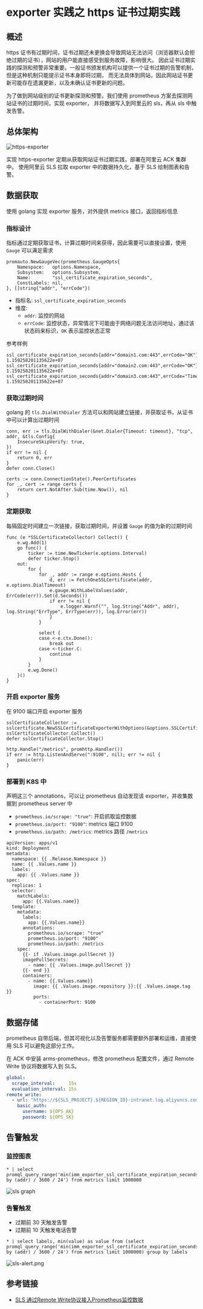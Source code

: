 # exporter 实践之 https 证书过期实践

## 概述

https 证书有过期时间，证书过期还未更换会导致网站无法访问（浏览器默认会拒绝过期的证书），网站的用户能直接感受到服务故障，影响很大。
因此证书过期实践的探测和预警非常重要。一般证书颁发机构可以提供一个证书过期的告警机制，但是这种机制只能提示证书本身即将过期，
而无法具体到网站，因此网站证书更新可能存在遗漏更新，以及未确认证书更新的问题。

为了做到网站级别的证书更新探测和预警。我们使用 prometheus 方案去探测网站证书的过期时间，实现 exporter，
并将数据写入到阿里云的 sls，再从 sls 中触发告警。

## 总体架构

![https-exporter](image/https-exporter.png)

实现 https-exporter 定期从获取网站证书过期实践，部署在阿里云 ACK 集群中。
使用阿里云 SLS 拉取 exporter 中的数据持久化，基于 SLS 绘制图表和告警。

## 数据获取

使用 golang 实现 exporter 服务，对外提供 metrics 接口，返回指标信息

### 指标设计

指标通过定期获取证书，计算过期时间来获得，因此需要可以直接设置，使用 `Gauge` 可以满足需求

```golang
promauto.NewGaugeVec(prometheus.GaugeOpts{
    Namespace:   options.Namespace,
    Subsystem:   options.Subsystem,
    Name:        "ssl_certificate_expiration_seconds",
    ConstLabels: nil,
}, []string{"addr", "errCode"})
```

- 指标名: `ssl_certificate_expiration_seconds`
- 维度:
    - `addr`: 监控的网站
    - `errCode`: 监控状态，异常情况下可能由于网络问题无法访问地址，通过该状态码来标识，`OK` 表示监控状态正常

参考样例

```prometheus
ssl_certificate_expiration_seconds{addr="domain1.com:443",errCode="OK"} 1.159258201135622e+07
ssl_certificate_expiration_seconds{addr="domain2.com:443",errCode="OK"} 1.159258201135622e+07
ssl_certificate_expiration_seconds{addr="domain3.com:443",errCode="Timeout"} 1.159258201135622e+07
```

### 获取过期时间

golang 的 `tls.DialWithDialer` 方法可以和网站建立链接，并获取证书，从证书中可以计算出过期时间

```golang
conn, err := tls.DialWithDialer(&net.Dialer{Timeout: timeout}, "tcp", addr, &tls.Config{
    InsecureSkipVerify: true,
})
if err != nil {
    return 0, err
}
defer conn.Close()

certs := conn.ConnectionState().PeerCertificates
for _, cert := range certs {
    return cert.NotAfter.Sub(time.Now()), nil
}
```

### 定期获取

每隔固定时间建立一次链接，获取过期时间，并设置 `Gauge` 的值为新的过期时间

```golang
func (e *SSLCertificateCollector) Collect() {
	e.wg.Add(1)
	go func() {
		ticker := time.NewTicker(e.options.Interval)
		defer ticker.Stop()
	out:
		for {
			for _, addr := range e.options.Hosts {
				d, err := FetchOneSSLCertificate(addr, e.options.DialTimeout)
				e.gauge.WithLabelValues(addr, ErrCode(err)).Set(d.Seconds())
				if err != nil {
					e.logger.Warnf("", log.String("Addr", addr), log.String("ErrType", ErrType(err)), log.Error(err))
				}
			}

			select {
			case <-e.ctx.Done():
				break out
			case <-ticker.C:
				continue
			}
		}
		e.wg.Done()
	}()
}
```

### 开启 exporter 服务

在 9100 端口开启 exporter 服务

```golang
sslCertificateCollector := sslcertificate.NewSSLCertificateExporterWithOptions(&options.SSLCertificate)
sslCertificateCollector.Collect()
defer sslCertificateCollector.Stop()

http.Handle("/metrics", promhttp.Handler())
if err := http.ListenAndServe(":9100", nil); err != nil {
    panic(err)
}
```

### 部署到 K8S 中

声明这三个 annotations，可以让 prometheus 自动发现该 exporter，并收集数据到 prometheus server 中

- `prometheus.io/scrape: "true"`: 开启抓取监控数据
- `prometheus.io/port: "9100"`: metrics 端口 9100
- `prometheus.io/path: /metrics`: metrics 路径 `/metrics`

```shell
apiVersion: apps/v1
kind: Deployment
metadata:
  namespace: {{ .Release.Namespace }}
  name: {{ .Values.name }}
  labels:
    app: {{ .Values.name }}
spec:
  replicas: 1
  selector:
    matchLabels:
      app: {{.Values.name}}
  template:
    metadata:
      labels:
        app: {{.Values.name}}
      annotations:
        prometheus.io/scrape: "true"
        prometheus.io/port: "9100"
        prometheus.io/path: /metrics
    spec:
      {{- if .Values.image.pullSecret }}
      imagePullSecrets:
        - name: {{ .Values.image.pullSecret }}
      {{- end }}
      containers:
        - name: {{.Values.name}}
          image: {{ .Values.image.repository }}:{{ .Values.image.tag }}
          ports:
            - containerPort: 9100
```

## 数据存储

prometheus 自带后端，但其可视化以及告警服务都需要额外部署和运维，直接使用 SLS 可以避免这部分工作。

在 ACK 中安装 arms-prometheus，修改 prometheus 配置文件，通过 Remote Write 协议将数据写入到 SLS。

```yaml
global:
  scrape_interval:     15s
  evaluation_interval: 15s
remote_write:
  - url: "https://${SLS_PROJECT}.${REGION_ID}-intranet.log.aliyuncs.com/prometheus/${SLS_PROJECT}/${SLS_LOGSTORE}/api/v1/write"
    basic_auth:
      username: ${OPS_AK}
      password: ${OPS_SK}
```

## 告警触发

### 监控图表

```shell
* | select promql_query_range('min(imm_exporter_ssl_certificate_expiration_seconds{errCode="OK"}) by (addr) / 3600 / 24') from metrics limit 1000000
```

![sls graph](image/https-exporter-sls-graph.png)

### 告警触发

- 过期前 30 天触发告警
- 过期前 10 天触发电话告警

```shell
* | select labels, min(value) as value from (select promql_query_range('min(imm_exporter_ssl_certificate_expiration_seconds{errCode="OK"}) by (addr) / 3600 / 24') from metrics limit 1000000) group by labels
```

![sls-alert.png](image/https-exporter-sls-alert.png)

## 参考链接

- [SLS 通过Remote Write协议接入Prometheus监控数据](https://help.aliyun.com/document_detail/171781.html)
